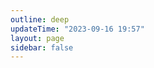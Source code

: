 ```yaml
---
outline: deep
updateTime: "2023-09-16 19:57"
layout: page
sidebar: false
---
```

<script setup>
import BlogIndex from '../../.vitepress/components/BlogIndex.vue'
</script>

<BlogIndex/>